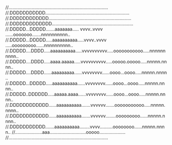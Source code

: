 //.............................................................................
//.DDDDDDDDDDD.................................................................
//.DDDDDDDDDDDD................................................................
//.DDDDDDDDDDDDD...............................................................
//.DDDDD...DDDDD.......aaaaaaa..... vvvv..vvvv ......ooooooo.......nnnnnnnnnn..
//.DDDDD...DDDDD.....aaaaaaaaaa.....vvvv..vvvv .....ooooooooo......nnnnnnnnnn..
//.DDDDD....DDDD.....aaaaaaaaaa.....vvvvvvvvvv.....ooooooooooo.....nnnnnnnnnn..
//.DDDDD....DDDD.....aaaa.aaaaa.....vvvvvvvvvv.....ooooo.ooooo.....nnnnn.nnnn..
//.DDDDD....DDDD......aaaaaaaaa......vvvvvvvv......oooo...oooo.....nnnnn.nnnn..
//.DDDDD...DDDDD.....aaaaaaaaaa......vvvvvvvv......oooo...oooo.....nnnnn.nnnn..
//.DDDDD..DDDDDD.....aaaaa.aaaa......vvvvvvvv......oooo...oooo.....nnnnn.nnnn..
//.DDDDDDDDDDDD......aaaaaaaaaa.......vvvvvv.......ooooooooooo.....nnnnn.nnnn..
//.DDDDDDDDDDDD......aaaaaaaaaa.......vvvvvv........ooooooooo......nnnnn.nnnn..
//.DDDDDDDDDDD.......aaaaaaaaaa........vvvv..........oooooooo......nnnnn.nnnn..
//.....................aaa............................ooooo....................
//.............................................................................